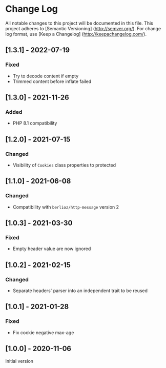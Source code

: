 # Change Log

All notable changes to this project will be documented in this file. This project adheres
to [Semantic Versioning] (http://semver.org/). For change log format,
use [Keep a Changelog] (http://keepachangelog.com/).

## [1.3.1] - 2022-07-19

### Fixed

- Try to decode content if empty
- Trimmed content before inflate failed

## [1.3.0] - 2021-11-26

### Added

- PHP 8.1 compatibility

## [1.2.0] - 2021-07-15

### Changed

- Visibility of `Cookies` class properties to protected

## [1.1.0] - 2021-06-08

### Changed

- Compatibility with `berlioz/http-message` version 2

## [1.0.3] - 2021-03-30

### Fixed

- Empty header value are now ignored

## [1.0.2] - 2021-02-15

### Changed

- Separate headers' parser into an independent trait to be reused

## [1.0.1] - 2021-01-28

### Fixed

- Fix cookie negative max-age

## [1.0.0] - 2020-11-06

Initial version